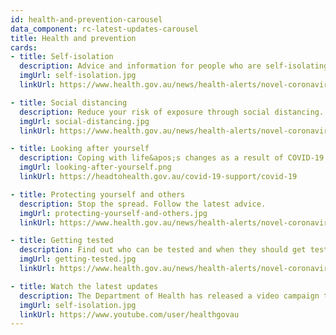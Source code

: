 ```yaml
---
id: health-and-prevention-carousel
data_component: rc-latest-updates-carousel
title: Health and prevention
cards:
- title: Self-isolation
  description: Advice and information for people who are self-isolating.
  imgUrl: self-isolation.jpg
  linkUrl: https://www.health.gov.au/news/health-alerts/novel-coronavirus-2019-ncov-health-alert/how-to-protect-yourself-and-others-from-coronavirus-covid-19/self-isolation-self-quarantine-for-coronavirus-covid-19

- title: Social distancing
  description: Reduce your risk of exposure through social distancing.
  imgUrl: social-distancing.jpg
  linkUrl: https://www.health.gov.au/news/health-alerts/novel-coronavirus-2019-ncov-health-alert/how-to-protect-yourself-and-others-from-coronavirus-covid-19/social-distancing-for-coronavirus-covid-19

- title: Looking after yourself
  description: Coping with life&apos;s changes as a result of COVID-19.
  imgUrl: looking-after-yourself.png
  linkUrl: https://headtohealth.gov.au/covid-19-support/covid-19

- title: Protecting yourself and others
  description: Stop the spread. Follow the latest advice.
  imgUrl: protecting-yourself-and-others.jpg
  linkUrl: https://www.health.gov.au/news/health-alerts/novel-coronavirus-2019-ncov-health-alert/how-to-protect-yourself-and-others-from-coronavirus-covid-19

- title: Getting tested
  description: Find out who can be tested and when they should get tested.
  imgUrl: getting-tested.jpg
  linkUrl: https://www.health.gov.au/news/health-alerts/novel-coronavirus-2019-ncov-health-alert/what-you-need-to-know-about-coronavirus-covid-19#testing

- title: Watch the latest updates
  description: The Department of Health has released a video campaign to help you stay informed
  imgUrl: self-isolation.jpg
  linkUrl: https://www.youtube.com/user/healthgovau
---
```

